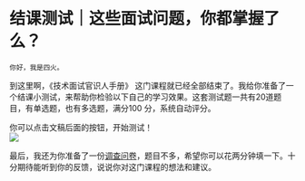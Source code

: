 # 结课测试｜这些面试问题，你都掌握了么？

    你好，我是四火。

到这里啊，《技术面试官识人手册》 这门课程就已经全部结束了。我给你准备了一个结课小测试，来帮助你检验以下自己的学习效果。这套测试题一共有20道题目，有单选题，也有多选题，满分100 分，系统自动评分。

你可以点击文稿后面的按钮，开始测试！  
[![](https://static001.geekbang.org/resource/image/28/a4/28d1be62669b4f3cc01c36466bf811a4.png?wh=1142*201)](http://time.geekbang.org/quiz/intro?act_id=441&exam_id=1507)

最后，我还为你准备了一份[调查问卷](https://jinshuju.net/f/UxOB3l)，题目不多，希望你可以花两分钟填一下。十分期待能听到你的反馈，说说你对这门课程的想法和建议。
    